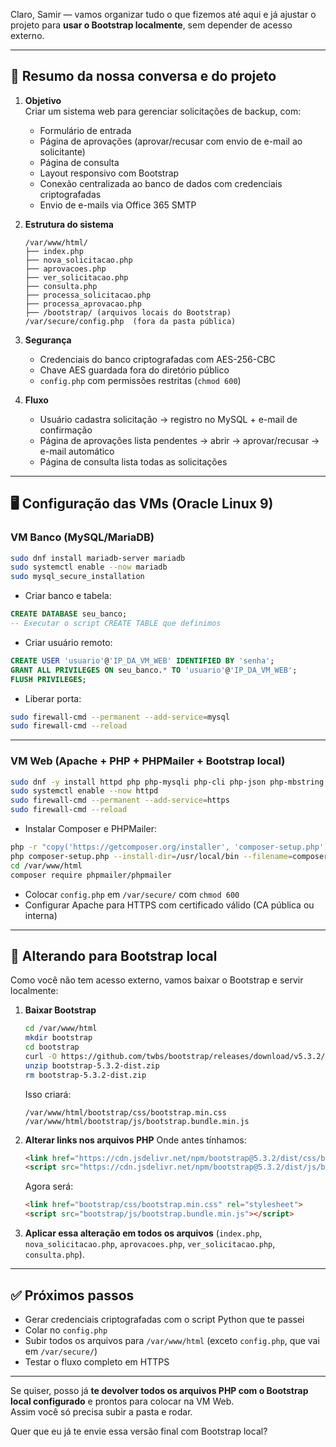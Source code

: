 Claro, Samir — vamos organizar tudo o que fizemos até aqui e já ajustar o projeto para **usar o Bootstrap localmente**, sem depender de acesso externo.  

---

## 📜 **Resumo da nossa conversa e do projeto**

1. **Objetivo**  
   Criar um sistema web para gerenciar solicitações de backup, com:
   - Formulário de entrada
   - Página de aprovações (aprovar/recusar com envio de e-mail ao solicitante)
   - Página de consulta
   - Layout responsivo com Bootstrap
   - Conexão centralizada ao banco de dados com credenciais criptografadas
   - Envio de e-mails via Office 365 SMTP

2. **Estrutura do sistema**
   ```
   /var/www/html/
   ├── index.php
   ├── nova_solicitacao.php
   ├── aprovacoes.php
   ├── ver_solicitacao.php
   ├── consulta.php
   ├── processa_solicitacao.php
   ├── processa_aprovacao.php
   ├── /bootstrap/ (arquivos locais do Bootstrap)
   /var/secure/config.php  (fora da pasta pública)
   ```

3. **Segurança**
   - Credenciais do banco criptografadas com AES-256-CBC
   - Chave AES guardada fora do diretório público
   - `config.php` com permissões restritas (`chmod 600`)

4. **Fluxo**
   - Usuário cadastra solicitação → registro no MySQL + e-mail de confirmação
   - Página de aprovações lista pendentes → abrir → aprovar/recusar → e-mail automático
   - Página de consulta lista todas as solicitações

---

## 🖥 **Configuração das VMs (Oracle Linux 9)**

### **VM Banco (MySQL/MariaDB)**
```bash
sudo dnf install mariadb-server mariadb
sudo systemctl enable --now mariadb
sudo mysql_secure_installation
```
- Criar banco e tabela:
```sql
CREATE DATABASE seu_banco;
-- Executar o script CREATE TABLE que definimos
```
- Criar usuário remoto:
```sql
CREATE USER 'usuario'@'IP_DA_VM_WEB' IDENTIFIED BY 'senha';
GRANT ALL PRIVILEGES ON seu_banco.* TO 'usuario'@'IP_DA_VM_WEB';
FLUSH PRIVILEGES;
```
- Liberar porta:
```bash
sudo firewall-cmd --permanent --add-service=mysql
sudo firewall-cmd --reload
```

---

### **VM Web (Apache + PHP + PHPMailer + Bootstrap local)**
```bash
sudo dnf -y install httpd php php-mysqli php-cli php-json php-mbstring unzip
sudo systemctl enable --now httpd
sudo firewall-cmd --permanent --add-service=https
sudo firewall-cmd --reload
```
- Instalar Composer e PHPMailer:
```bash
php -r "copy('https://getcomposer.org/installer', 'composer-setup.php');"
php composer-setup.php --install-dir=/usr/local/bin --filename=composer
cd /var/www/html
composer require phpmailer/phpmailer
```
- Colocar `config.php` em `/var/secure/` com `chmod 600`
- Configurar Apache para HTTPS com certificado válido (CA pública ou interna)

---

## 🎨 **Alterando para Bootstrap local**

Como você não tem acesso externo, vamos baixar o Bootstrap e servir localmente:

1. **Baixar Bootstrap**
   ```bash
   cd /var/www/html
   mkdir bootstrap
   cd bootstrap
   curl -O https://github.com/twbs/bootstrap/releases/download/v5.3.2/bootstrap-5.3.2-dist.zip
   unzip bootstrap-5.3.2-dist.zip
   rm bootstrap-5.3.2-dist.zip
   ```
   Isso criará:
   ```
   /var/www/html/bootstrap/css/bootstrap.min.css
   /var/www/html/bootstrap/js/bootstrap.bundle.min.js
   ```

2. **Alterar links nos arquivos PHP**
   Onde antes tínhamos:
   ```html
   <link href="https://cdn.jsdelivr.net/npm/bootstrap@5.3.2/dist/css/bootstrap.min.css" rel="stylesheet">
   <script src="https://cdn.jsdelivr.net/npm/bootstrap@5.3.2/dist/js/bootstrap.bundle.min.js"></script>
   ```
   Agora será:
   ```html
   <link href="bootstrap/css/bootstrap.min.css" rel="stylesheet">
   <script src="bootstrap/js/bootstrap.bundle.min.js"></script>
   ```

3. **Aplicar essa alteração em todos os arquivos** (`index.php`, `nova_solicitacao.php`, `aprovacoes.php`, `ver_solicitacao.php`, `consulta.php`).

---

## ✅ **Próximos passos**
- Gerar credenciais criptografadas com o script Python que te passei
- Colar no `config.php`
- Subir todos os arquivos para `/var/www/html` (exceto `config.php`, que vai em `/var/secure/`)
- Testar o fluxo completo em HTTPS

---

Se quiser, posso já **te devolver todos os arquivos PHP com o Bootstrap local configurado** e prontos para colocar na VM Web.  
Assim você só precisa subir a pasta e rodar.  

Quer que eu já te envie essa versão final com Bootstrap local?
